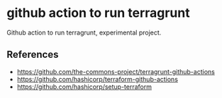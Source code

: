 # github action to run terragrunt

Github action to run terragrunt, experimental project.

## References

* https://github.com/the-commons-project/terragrunt-github-actions
* https://github.com/hashicorp/terraform-github-actions
* https://github.com/hashicorp/setup-terraform
